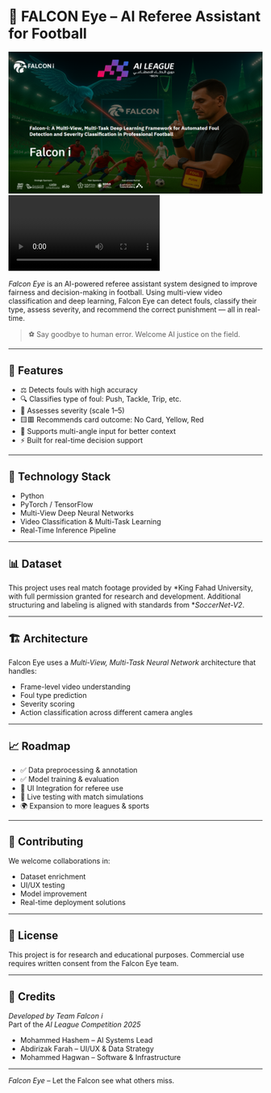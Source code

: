 # 🦅 FALCON Eye – AI Referee Assistant for Football

![Falcon Eye System](https://github.com/Mohammed-AlKuhali/FALCONi/blob/main/image.png)
![Falcon Eye System](https://github.com/Mohammed-AlKuhali/FALCONi/blob/main/Falconi.MP4)

*Falcon Eye* is an AI-powered referee assistant system designed to improve fairness and decision-making in football. Using multi-view video classification and deep learning, Falcon Eye can detect fouls, classify their type, assess severity, and recommend the correct punishment — all in real-time.

> ⚽ Say goodbye to human error. Welcome AI justice on the field.

---

## 🚀 Features

- ⚖️ Detects fouls with high accuracy  
- 🔍 Classifies type of foul: Push, Tackle, Trip, etc.  
- 🔴 Assesses severity (scale 1–5)  
- 🟨🟥 Recommends card outcome: No Card, Yellow, Red  
- 🎥 Supports multi-angle input for better context  
- ⚡ Built for real-time decision support  

---

## 🧠 Technology Stack

- Python  
- PyTorch / TensorFlow  
- Multi-View Deep Neural Networks  
- Video Classification & Multi-Task Learning  
- Real-Time Inference Pipeline  

---

## 📊 Dataset

This project uses real match footage provided by *King Fahad University, with full permission granted for research and development. Additional structuring and labeling is aligned with standards from **SoccerNet-V2*.

---

## 🏗️ Architecture

Falcon Eye uses a *Multi-View, Multi-Task Neural Network* architecture that handles:
- Frame-level video understanding
- Foul type prediction
- Severity scoring
- Action classification across different camera angles

---

## 📈 Roadmap

- ✅ Data preprocessing & annotation  
- ✅ Model training & evaluation  
- 🔄 UI Integration for referee use  
- 🧪 Live testing with match simulations  
- 🌍 Expansion to more leagues & sports  

---

## 📣 Contributing

We welcome collaborations in:
- Dataset enrichment  
- UI/UX testing  
- Model improvement  
- Real-time deployment solutions  

---

## 🧾 License

This project is for research and educational purposes. Commercial use requires written consent from the Falcon Eye team.

---

## 👥 Credits

*Developed by Team Falcon i*  
Part of the *AI League Competition 2025*

- Mohammed Hashem – AI Systems Lead  
- Abdirizak Farah – UI/UX & Data Strategy  
- Mohammed Hagwan – Software & Infrastructure  

---

*Falcon Eye* – Let the Falcon see what others miss.
